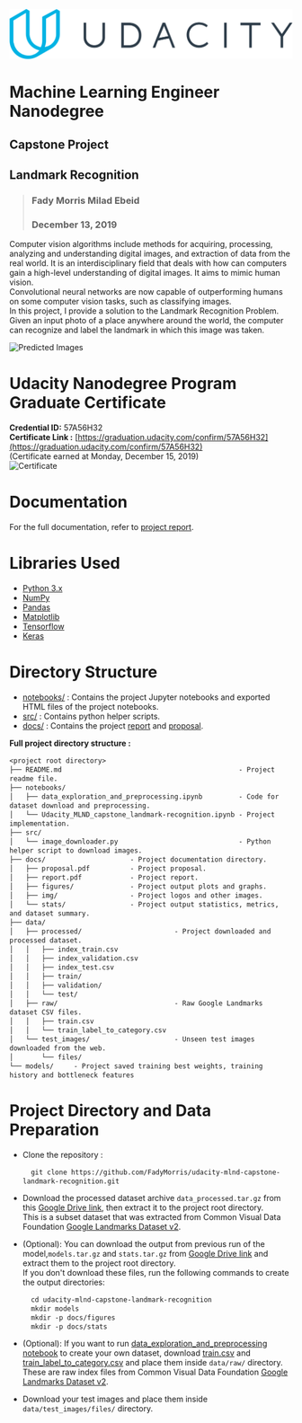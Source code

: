 ![Udacity Logo](./docs/img/udacity-logo.svg)

# Machine Learning Engineer Nanodegree 
## Capstone Project
## Landmark Recognition

> ### Fady Morris Milad Ebeid  
> ### December 13, 2019

Computer vision algorithms include methods for acquiring, processing, analyzing and understanding digital images, and extraction of data from the real world. It is an interdisciplinary field that deals with how can computers gain a high-level understanding of digital images. It aims to mimic human vision.  
Convolutional neural networks are now capable of outperforming humans on some computer vision tasks,
such as classifying images.  
In this project, I provide a solution to the Landmark Recognition Problem. Given an input photo of a place anywhere around the world, the computer can recognize and label the landmark in which this image was taken.

![Predicted Images](/../master/docs/img/visualization_predicted_images.png?raw=true "Identifying Landmarks from Images")

# Udacity Nanodegree Program Graduate Certificate
**Credential ID:** 57A56H32  
**Certificate Link :** [https://graduation.udacity.com/confirm/57A56H32](https://graduation.udacity.com/confirm/57A56H32)  
(Certificate earned at Monday, December 15, 2019)  
![Certificate](https://s3-us-west-2.amazonaws.com/udacity-printer/production/certificates/a010e1e1-a8f5-43e3-a352-5898b7ad1ef0.svg)

# Documentation
For the full documentation, refer to [project report](./docs/report.pdf).

# Libraries Used
- [Python 3.x](https://www.python.org)
- [NumPy](https://numpy.org/)
- [Pandas](https://pandas.pydata.org/)
- [Matplotlib](https://matplotlib.org/)
- [Tensorflow](https://www.tensorflow.org)
- [Keras](https://keras.io)


# Directory Structure

  
- [notebooks/](./notebooks/) : Contains the project Jupyter notebooks and exported HTML files of the project notebooks.  
- [src/](./src/) : Contains python helper scripts.
- [docs/](./docs/) : Contains the project [report](./docs/report.pdf) and [proposal](./docs/proposal.pdf).  
   
   
**Full project directory structure :**
```
<project root directory>
├── README.md                                            - Project readme file.
├── notebooks/
│   ├── data_exploration_and_preprocessing.ipynb         - Code for dataset download and preprocessing.
│   └── Udacity_MLND_capstone_landmark-recognition.ipynb - Project implementation.
├── src/
│   └── image_downloader.py                              - Python helper script to download images.
├── docs/                     - Project documentation directory.
│   ├── proposal.pdf          - Project proposal.
│   ├── report.pdf            - Project report.
│   ├── figures/              - Project output plots and graphs.
│   ├── img/                  - Project logos and other images. 
│   └── stats/                - Project output statistics, metrics, and dataset summary.
├── data/                           
│   ├── processed/                       - Project downloaded and processed dataset.
│   │   ├── index_train.csv
│   │   ├── index_validation.csv
│   │   ├── index_test.csv
│   │   ├── train/
│   │   ├── validation/
│   │   └── test/
│   ├── raw/                             - Raw Google Landmarks dataset CSV files.
│   │   ├── train.csv
│   │   └── train_label_to_category.csv
│   └── test_images/                     - Unseen test images downloaded from the web.
│       └── files/
└── models/     - Project saved training best weights, training history and bottleneck features
```




# Project Directory and Data Preparation

- Clone the repository :

        git clone https://github.com/FadyMorris/udacity-mlnd-capstone-landmark-recognition.git

- Download the processed dataset archive `data_processed.tar.gz` from this [Google Drive link](https://drive.google.com/open?id=1k9zJ23fMfEBk1XzAsRYAJQjK9cpYSQTr), then extract it to the project root directory.  
This is a subset dataset that was extracted from Common Visual Data Foundation [Google Landmarks Dataset v2](https://github.com/cvdfoundation/google-landmark).
- (Optional): You can download the output from previous run of the model,`models.tar.gz` and `stats.tar.gz` from [Google Drive link](https://drive.google.com/open?id=1k9zJ23fMfEBk1XzAsRYAJQjK9cpYSQTr) and extract them to the project root directory.  
If you don't download these files, run the following commands to create the output directories:

        cd udacity-mlnd-capstone-landmark-recognition
        mkdir models
        mkdir -p docs/figures
        mkdir -p docs/stats
        
- (Optional): If you want to run [data_exploration_and_preprocessing notebook](./notebooks/data_exploration_and_preprocessing.ipynb) to create your own dataset, download [train.csv](https://s3.amazonaws.com/google-landmark/metadata/train.csv) and [train_label_to_category.csv](https://s3.amazonaws.com/google-landmark/metadata/train_label_to_category.csv) and place them inside `data/raw/` directory. These are raw index files from Common Visual Data Foundation [Google Landmarks Dataset v2](https://github.com/cvdfoundation/google-landmark).
- Download your test images and place them inside `data/test_images/files/` directory.

